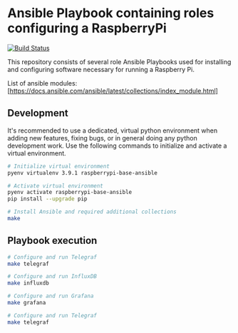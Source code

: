 # Ansible Playbook containing roles configuring a RaspberryPi

[![Build Status](https://cloud.drone.io/api/badges/MattKempfert/raspberrypi-base-ansible/status.svg)](https://cloud.drone.io/MattKempfert/raspberrypi-base-ansible)

This repository consists of several role Ansible Playbooks used for installing and configuring software necessary for running a Raspberry Pi.

List of ansible modules: [https://docs.ansible.com/ansible/latest/collections/index_module.html]

## Development

It's recommended to use a dedicated, virtual python environment when adding new features, fixing bugs, or in general doing any python development work. Use the following commands to initialize and activate a virtual environment.

```zsh
# Initialize virtual environment
pyenv virtualenv 3.9.1 raspberrypi-base-ansible

# Activate virtual environment
pyenv activate raspberrypi-base-ansible
pip install --upgrade pip

# Install Ansible and required additional collections
make
```

## Playbook execution

```sh
# Configure and run Telegraf
make telegraf

# Configure and run InfluxDB
make influxdb

# Configure and run Grafana
make grafana

# Configure and run Telegraf
make telegraf
```
